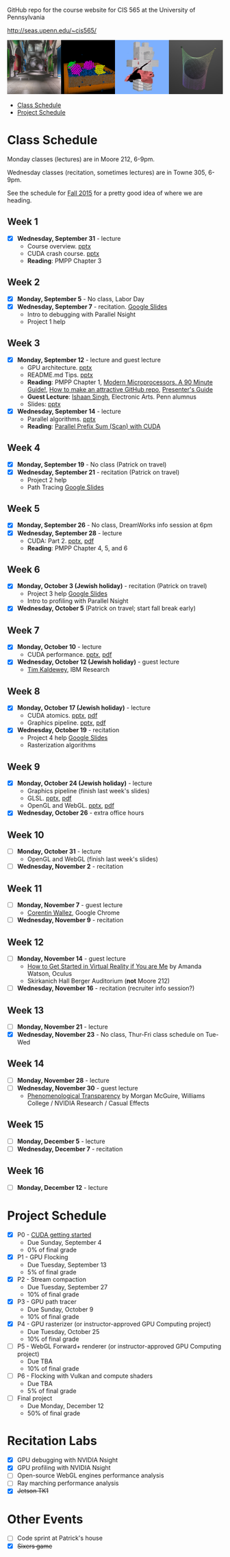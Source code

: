 GitHub repo for the course website for CIS 565 at the University of Pennsylvania

http://seas.upenn.edu/~cis565/

![](images/banner.png)

* [Class Schedule](#class-schedule)
* [Project Schedule](#project-schedule)

# Class Schedule

Monday classes (lectures) are in Moore 212, 6-9pm.

Wednesday classes (recitation, sometimes lectures) are in Towne 305, 6-9pm.

See the schedule for [Fall 2015](https://github.com/CIS565-Fall-2015/cis565-fall-2015.github.io#course-schedule) for a pretty good idea of where we are heading.

## Week 1

* [x] **Wednesday, September 31** - lecture
   * Course overview. [pptx](lectures/0-Course-Overview.pptx?raw=true)
   * CUDA crash course. [pptx](lectures/1-CUDA-Introduction-1.pptx?raw=true)
   * **Reading**: PMPP Chapter 3

## Week 2

* [x] **Monday, September 5** - No class, Labor Day
* [x] **Wednesday, September 7** - recitation. [Google Slides](https://docs.google.com/presentation/d/1YIrnCkfwS-l4xAsi9iZ_ZKZl9LdgyOnfsxgBttiOXzs/edit?usp=sharing)
   * Intro to debugging with Parallel Nsight
   * Project 1 help

## Week 3

* [x] **Monday, September 12** - lecture and guest lecture
   * GPU architecture. [pptx](lectures/2-GPU-Architecture-Overview.pptx?raw=true)
   * README.md Tips. [pptx](lectures/2-README-Tips.pptx?raw=true)
   * **Reading**: PMPP Chapter 1, [Modern Microprocessors. A 90 Minute Guide!](http://www.lighterra.com/papers/modernmicroprocessors/), [How to make an attractive GitHub repo](https://github.com/pjcozzi/Articles/tree/master/CIS565/GitHubRepo#how-to-make-an-attractive-github-repo), [Presenter's Guide](https://github.com/AnalyticalGraphicsInc/cesium/tree/master/Documentation/Contributors/PresentersGuide#presenters-guide)
   * **Guest Lecture**: [Ishaan Singh](lectures/GuestLectures/IshaanSingh/README.md), Electronic Arts.  Penn alumnus
   * Slides: [pptx](https://www.dropbox.com/s/pyxob9m6jzkfi4s/Penn_cis565_sportsRenderingForModernConsoles.pptx?dl=0)
* [x] **Wednesday, September 14** - lecture
   * Parallel algorithms. [pptx](lectures/3-Parallel-Algorithms-1.pptx?raw=true)
   * **Reading**: [Parallel Prefix Sum (Scan) with CUDA](http://http.developer.nvidia.com/GPUGems3/gpugems3_ch39.html)

## Week 4

* [x] **Monday, September 19** - No class (Patrick on travel)
* [x] **Wednesday, September 21** - recitation (Patrick on travel)
   * Project 2 help
   * Path Tracing [Google Slides](https://docs.google.com/presentation/d/1q3h2GVDorEFzmESNfFwR6mODnzS6WbftiVsvaFNGihQ/edit?usp=sharing)

## Week 5

* [x] **Monday, September 26** - No class, DreamWorks info session at 6pm
* [x] **Wednesday, September 28** - lecture
   * CUDA: Part 2. [pptx](lectures/4-CUDA-Introduction-2-of-2.pptx?raw=true), [pdf](lectures/4-CUDA-Introduction-2-of-2.pdf?raw=true)
   * **Reading**: PMPP Chapter 4, 5, and 6

## Week 6

* [x] **Monday, October 3 (Jewish holiday)** - recitation (Patrick on travel)
   * Project 3 help [Google Slides](https://docs.google.com/presentation/d/1qZRxBYM1X3FEq7ALkSWc6K1mHKQVhw5ZQ9t9P4qZDSs/edit?usp=sharing)
   * Intro to profiling with Parallel Nsight
* [x] **Wednesday, October 5** (Patrick on travel; start fall break early)

## Week 7

* [x] **Monday, October 10** - lecture
   * CUDA performance. [pptx](lectures/5-CUDA-Performance.pptx?raw=true), [pdf](lectures/5-CUDA-Performance.pdf?raw=true)
* [x] **Wednesday, October 12 (Jewish holiday)** - guest lecture
   * [Tim Kaldewey](http://www.kaldewey.com/), IBM Research

## Week 8

* [x] **Monday, October 17 (Jewish holiday)** - lecture
   * CUDA atomics. [pptx](lectures/6-CUDA-Atomics.pptx?raw=true), [pdf](lectures/6-CUDA-Atomics.pdf?raw=true)
   * Graphics pipeline. [pptx](lectures/6-Graphics-Pipeline.pptx?raw=true), [pdf](lectures/6-Graphics-Pipeline.pdf?raw=true)
* [x] **Wednesday, October 19** - recitation
   * Project 4 help [Google Slides](https://docs.google.com/presentation/d/1_2yMU5O-_Zb9AjaDNugNtCoxeVDcsbapW9cEQKMiTyY/edit?usp=sharing)
   * Rasterization algorithms

## Week 9

* [x] **Monday, October 24 (Jewish holiday)** - lecture
   * Graphics pipeline (finish last week's slides)
   * GLSL. [pptx](lectures/7-GLSL.pptx?raw=true), [pdf](lectures/7-GLSL.pdf?raw=true)
   * OpenGL and WebGL. [pptx](lectures/7-WebGL.pptx?raw=true), [pdf](lectures/7-WebGL.pdf?raw=true)
* [x] **Wednesday, October 26** - extra office hours

## Week 10

* [ ] **Monday, October 31** - lecture
   * OpenGL and WebGL (finish last week's slides)
* [ ] **Wednesday, November 2** - recitation

## Week 11

* [ ] **Monday, November 7** - guest lecture
   * [Corentin Wallez](lectures/GuestLectures/CorentinWallez), Google Chrome
* [ ] **Wednesday, November 9** - recitation

## Week 12

* [ ] **Monday, November 14** - guest lecture
   * [How to Get Started in Virtual Reality if You are Me](lectures/GuestLectures/AmandaWatson/README.md) by Amanda Watson, Oculus
   * Skirkanich Hall Berger Auditorium (**not** Moore 212)
* [ ] **Wednesday, November 16** - recitation (recruiter info session?)

## Week 13

* [ ] **Monday, November 21** - lecture
* [x] **Wednesday, November 23** - No class, Thur-Fri class schedule on Tue-Wed

## Week 14

* [ ] **Monday, November 28** - lecture
* [ ] **Wednesday, November 30** - guest lecture
   * [Phenomenological Transparency](lectures/GuestLectures/MorganMcGuire/README.md) by Morgan McGuire, Williams College / NVIDIA Research / Casual Effects

## Week 15

* [ ] **Monday, December 5** - lecture
* [ ] **Wednesday, December 7** - recitation

## Week 16

* [ ] **Monday, December 12** - lecture

# Project Schedule

* [x] P0 - [CUDA getting started](https://github.com/CIS565-Fall-2016/Project0-CUDA-Getting-Started/blob/master/INSTRUCTION.md)
   * Due Sunday, September 4
   * 0% of final grade
* [x] P1 - GPU Flocking
   * Due Tuesday, September 13
   * 5% of final grade
* [x] P2 - Stream compaction
   * Due Tuesday, September 27
   * 10% of final grade
* [x] P3 - GPU path tracer
   * Due Sunday, October 9
   * 10% of final grade
* [x] P4 - GPU rasterizer (or instructor-approved GPU Computing project)
   * Due Tuesday, October 25
   * 10% of final grade
* [ ] P5 - WebGL Forward+ renderer (or instructor-approved GPU Computing project)
   * Due TBA
   * 10% of final grade
* [ ] P6 - Flocking with Vulkan and compute shaders
   * Due TBA
   * 5% of final grade
* [ ] Final project
   * Due Monday, December 12
   * 50% of final grade

# Recitation Labs

* [x] GPU debugging with NVIDIA Nsight
* [x] GPU profiling with NVIDIA Nsight
* [ ] Open-source WebGL engines performance analysis
* [ ] Ray marching performance analysis
* [x] ~~Jetson TK1~~

# Other Events

* [ ] Code sprint at Patrick's house
* [x] ~~Sixers game~~
